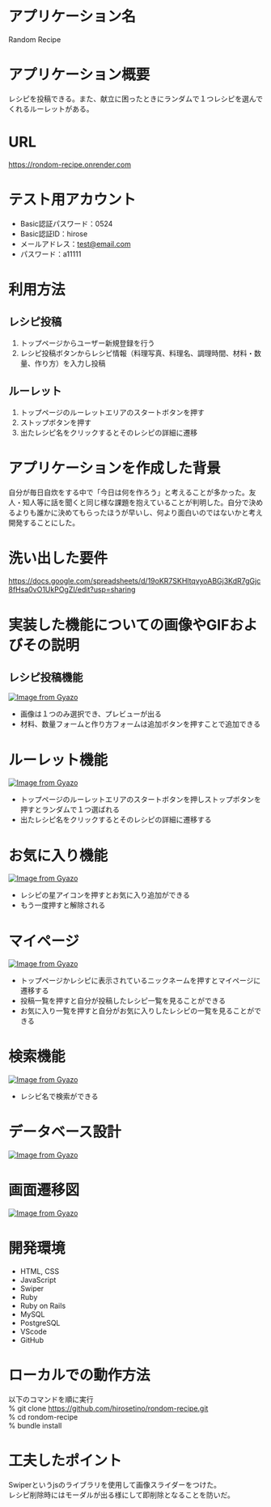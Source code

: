 # アプリケーション名
Random Recipe


# アプリケーション概要
レシピを投稿できる。また、献立に困ったときにランダムで１つレシピを選んでくれるルーレットがある。


# URL
https://rondom-recipe.onrender.com


# テスト用アカウント
* Basic認証パスワード：0524
* Basic認証ID：hirose
* メールアドレス：test@email.com
* パスワード：a11111


# 利用方法
## レシピ投稿
1. トップページからユーザー新規登録を行う
2. レシピ投稿ボタンからレシピ情報（料理写真、料理名、調理時間、材料・数量、作り方）を入力し投稿

## ルーレット
1. トップページのルーレットエリアのスタートボタンを押す
2. ストップボタンを押す
3. 出たレシピ名をクリックするとそのレシピの詳細に遷移


# アプリケーションを作成した背景
自分が毎日自炊をする中で「今日は何を作ろう」と考えることが多かった。友人・知人等に話を聞くと同じ様な課題を抱えていることが判明した。自分で決めるよりも誰かに決めてもらったほうが早いし、何より面白いのではないかと考え開発することにした。


# 洗い出した要件
https://docs.google.com/spreadsheets/d/19oKR7SKHltqvyoABGj3KdR7gGjc8fHsa0vO1UkPOgZI/edit?usp=sharing


# 実装した機能についての画像やGIFおよびその説明
## レシピ投稿機能
[![Image from Gyazo](https://i.gyazo.com/b29a4d0dc1e2833ac35821d72edd4bf4.gif)](https://gyazo.com/b29a4d0dc1e2833ac35821d72edd4bf4)
* 画像は１つのみ選択でき、プレビューが出る
* 材料、数量フォームと作り方フォームは追加ボタンを押すことで追加できる

# ルーレット機能
[![Image from Gyazo](https://i.gyazo.com/67402ce384d8695ca8413adb77426e1f.gif)](https://gyazo.com/67402ce384d8695ca8413adb77426e1f)
* トップページのルーレットエリアのスタートボタンを押しストップボタンを押すとランダムで１つ選ばれる
* 出たレシピ名をクリックするとそのレシピの詳細に遷移する

# お気に入り機能
[![Image from Gyazo](https://i.gyazo.com/e3978cb89e5e10f353296b6233841cd5.gif)](https://gyazo.com/e3978cb89e5e10f353296b6233841cd5)
* レシピの星アイコンを押すとお気に入り追加ができる
* もう一度押すと解除される

# マイページ
[![Image from Gyazo](https://i.gyazo.com/4c10a09b05cad1112a996dc7e1514175.gif)](https://gyazo.com/4c10a09b05cad1112a996dc7e1514175)
* トップページかレシピに表示されているニックネームを押すとマイページに遷移する
* 投稿一覧を押すと自分が投稿したレシピ一覧を見ることができる
* お気に入り一覧を押すと自分がお気に入りしたレシピの一覧を見ることができる

# 検索機能
[![Image from Gyazo](https://i.gyazo.com/5eb047785b4505a32b401c6924a9f732.gif)](https://gyazo.com/5eb047785b4505a32b401c6924a9f732)
* レシピ名で検索ができる


# データベース設計
[![Image from Gyazo](https://i.gyazo.com/20851beda0895217a41ba8408b07a8e0.png)](https://gyazo.com/20851beda0895217a41ba8408b07a8e0)


# 画面遷移図
[![Image from Gyazo](https://i.gyazo.com/d6045858c0c4b5c0c8a7d1ec9ff094ea.png)](https://gyazo.com/d6045858c0c4b5c0c8a7d1ec9ff094ea)

# 開発環境
* HTML, CSS
* JavaScript
* Swiper
* Ruby
* Ruby on Rails
* MySQL
* PostgreSQL
* VScode
* GitHub


# ローカルでの動作方法
以下のコマンドを順に実行  
% git clone https://github.com/hirosetino/rondom-recipe.git  
% cd rondom-recipe  
% bundle install


# 工夫したポイント
Swiperというjsのライブラリを使用して画像スライダーをつけた。  
レシピ削除時にはモーダルが出る様にして即削除となることを防いだ。